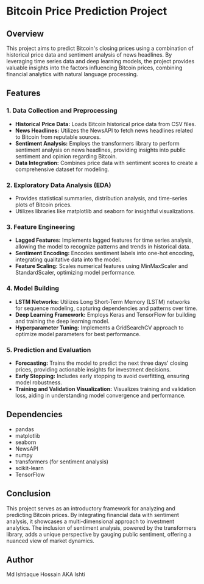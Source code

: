 # Bitcoin Price Prediction Project

## Overview
This project aims to predict Bitcoin's closing prices using a combination of historical price data and sentiment analysis of news headlines. By leveraging time series data and deep learning models, the project provides valuable insights into the factors influencing Bitcoin prices, combining financial analytics with natural language processing.

## Features

### 1. Data Collection and Preprocessing
- **Historical Price Data:** Loads Bitcoin historical price data from CSV files.
- **News Headlines:** Utilizes the NewsAPI to fetch news headlines related to Bitcoin from reputable sources.
- **Sentiment Analysis:** Employs the transformers library to perform sentiment analysis on news headlines, providing insights into public sentiment and opinion regarding Bitcoin.
- **Data Integration:** Combines price data with sentiment scores to create a comprehensive dataset for modeling.

### 2. Exploratory Data Analysis (EDA)
- Provides statistical summaries, distribution analysis, and time-series plots of Bitcoin prices.
- Utilizes libraries like matplotlib and seaborn for insightful visualizations.

### 3. Feature Engineering
- **Lagged Features:** Implements lagged features for time series analysis, allowing the model to recognize patterns and trends in historical data.
- **Sentiment Encoding:** Encodes sentiment labels into one-hot encoding, integrating qualitative data into the model.
- **Feature Scaling:** Scales numerical features using MinMaxScaler and StandardScaler, optimizing model performance.

### 4. Model Building
- **LSTM Networks:** Utilizes Long Short-Term Memory (LSTM) networks for sequence modeling, capturing dependencies and patterns over time.
- **Deep Learning Framework:** Employs Keras and TensorFlow for building and training the deep learning model.
- **Hyperparameter Tuning:** Implements a GridSearchCV approach to optimize model parameters for best performance.

### 5. Prediction and Evaluation
- **Forecasting:** Trains the model to predict the next three days' closing prices, providing actionable insights for investment decisions.
- **Early Stopping:** Includes early stopping to avoid overfitting, ensuring model robustness.
- **Training and Validation Visualization:** Visualizes training and validation loss, aiding in understanding model convergence and performance.

## Dependencies
- pandas
- matplotlib
- seaborn
- NewsAPI
- numpy
- transformers (for sentiment analysis)
- scikit-learn
- TensorFlow

## Conclusion
This project serves as an introductory framework for analyzing and predicting Bitcoin prices. By integrating financial data with sentiment analysis, it showcases a multi-dimensional approach to investment analytics. The inclusion of sentiment analysis, powered by the transformers library, adds a unique perspective by gauging public sentiment, offering a nuanced view of market dynamics.

## Author
Md Ishtiaque Hossain AKA Ishti
